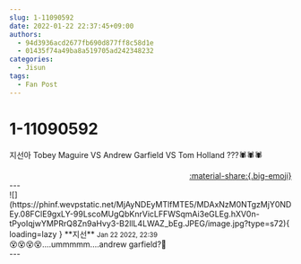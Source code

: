 ```yaml
---
slug: 1-11090592
date: 2022-01-22 22:37:45+09:00
authors:
  - 94d3936acd2677fb690d877ff8c58d1e
  - 01435f74a49ba8a519705ad242348232
categories:
  - Jisun
tags:
  - Fan Post
---
```


# 1-11090592

<div class="post-container" markdown="1">
<div class="content-container md-sidebar__scrollwrap" markdown="1">

지선아 Tobey Maguire VS Andrew Garfield VS Tom Holland ???🕷🕷🕷

</div>
</div>

<div style="text-align: right;" markdown="1">
<a href="https://weverse.io/fromis9/fanpost/1-11090592" style="text-align: right;">:material-share:{.big-emoji}</a>
</div>
---

<div class="comments-container md-sidebar__scrollwrap" markdown="1">
<div class="comment" markdown="1">
<div class='id-container' markdown="1">
![](https://phinf.wevpstatic.net/MjAyNDEyMTlfMTE5/MDAxNzM0NTgzMjY0NDEy.08FClE9gxLY-99LscoMUgQbKnrVicLFFWSqmAi3eGLEg.hXV0n-tPyoIqjwYMPRrQ8Zn9aHvy3-B2llL4LWAZ_bEg.JPEG/image.jpg?type=s72){ loading=lazy }
**<span class="artist">지선</span>** <small>Jan 22 2022, 22:39</small><br>
</div>
<div class='comment-body' markdown="1">
😵😵😵😵....ummmmm....andrew garfield?👀
</div>
</div>
</div>
---

